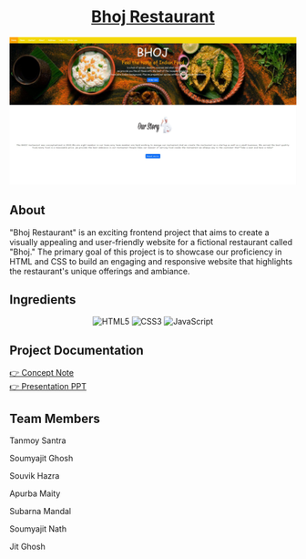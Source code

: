 <h1 align="center"><a href="https://bhoj-restaurant.netlify.app/main.html" target="_blank">Bhoj Restaurant</a></h1>


<p align="center">
  <img alt="Eight Blunders" src="./image/banner.jpg">
</p>


<h2>About</h2>
"Bhoj Restaurant" is an exciting frontend project that aims to create a visually appealing and user-friendly website for a fictional restaurant called "Bhoj." The primary goal of this project is to showcase our proficiency in HTML and CSS to build an engaging and responsive website that highlights the restaurant's unique offerings and ambiance.




<h2>Ingredients</h2>
<p align=center>
    <img alt="HTML5" src="https://img.shields.io/badge/html5-%23E34F26.svg?&style=for-the-badge&logo=html5&logoColor=white" />
    <img alt="CSS3" src="https://img.shields.io/badge/css3-%231572B6.svg?&style=for-the-badge&logo=css3&logoColor=white" />
    <img alt="JavaScript" src="https://img.shields.io/badge/javascript-%23323330.svg?&style=for-the-badge&logo=javascript&logoColor=%23F7DF1E" />
    <!-- <img alt="Netlify" src="https://img.shields.io/badge/netlify-%23000000.svg?style=for-the-badge&logo=netlify&logoColor=#00C7B7" /> -->
</p>







<h2>Project Documentation</h2>
<p>
    <a href="https://drive.google.com/file/d/1-Dr8gGYn51KuNSSpIdV1rxKEVzHKUeda/view?usp=sharing" target="_blank">👉 Concept Note</a><br>
    <a href="https://docs.google.com/presentation/d/1KKEx_YTAE_rYkL1CHnxOuu-Fk10cx_OX/edit?usp=sharing&ouid=113059577862260438750&rtpof=true&sd=true" target="_blank">👉 Presentation PPT</a>
</p>



<h2>Team Members</h2>

Tanmoy Santra

Soumyajit Ghosh

Souvik Hazra

Apurba Maity

Subarna Mandal

Soumyajit Nath

Jit Ghosh

